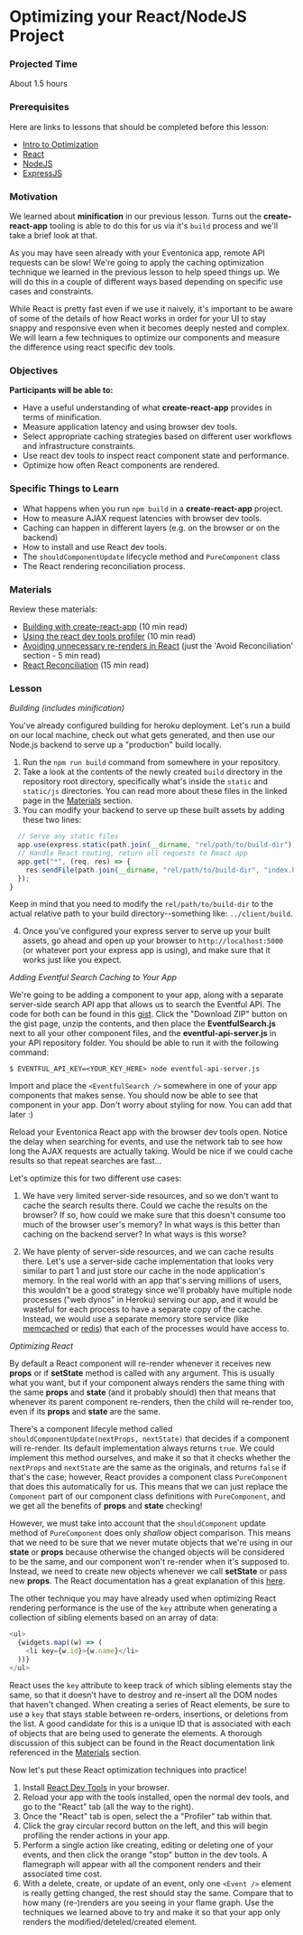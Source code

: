 # Optimizing your React/NodeJS Project

### Projected Time

About 1.5 hours

### Prerequisites

Here are links to lessons that should be completed before this lesson:

- [Intro to Optimization](/optimization/optimization.md)
- [React](/react-js/react.md)
- [NodeJS](/node-js/node-js.md)
- [ExpressJS](/express-js/express.md)

### Motivation

We learned about **minification** in our previous lesson. Turns out the **create-react-app** tooling is able to do this for us via it's `build` process and we'll take a brief look at that.

As you may have seen already with your Eventonica app, remote API requests can be slow! We're going to apply the caching optimization technique we learned in the previous lesson to help speed things up. We will do this in a couple of different ways based depending on specific use cases and constraints.

While React is pretty fast even if we use it naively, it's important to be aware of some of the details of how React works in order for your UI to stay snappy and responsive even when it becomes deeply nested and complex. We will learn a few techniques to optimize our components and measure the difference using react specific dev tools.

### Objectives

**Participants will be able to:**

- Have a useful understanding of what **create-react-app** provides in terms of minification.
- Measure application latency and using browser dev tools.
- Select appropriate caching strategies based on different user workflows and infrastructure constraints.
- Use react dev tools to inspect react component state and performance.
- Optimize how often React components are rendered.

### Specific Things to Learn

- What happens when you run `npm build` in a **create-react-app** project.
- How to measure AJAX request latencies with browser dev tools.
- Caching can happen in different layers (e.g. on the browser or on the backend)
- How to install and use React dev tools.
- The `shouldComponentUpdate` lifecycle method and `PureComponent` class
- The React rendering reconciliation process.

### Materials

Review these materials:

- [Building with create-react-app](https://facebook.github.io/create-react-app/docs/production-build) (10 min read)
- [Using the react dev tools profiler](https://reactjs.org/blog/2018/09/10/introducing-the-react-profiler.html) (10 min read)
- [Avoiding unnecessary re-renders in React](https://reactjs.org/docs/optimizing-performance.html#avoid-reconciliation) (just the 'Avoid Reconciliation' section - 5 min read)
- [React Reconciliation](https://reactjs.org/docs/reconciliation.html) (15 min read)

### Lesson

_Building (includes minification)_

You've already configured building for heroku deployment. Let's run a build on our local machine, check out what gets generated, and then use our Node.js backend to serve up a "production" build locally.

1. Run the `npm run build` command from somewhere in your repository.
2. Take a look at the contents of the newly created `build` directory in the repository root directory, specifically what's inside the `static` and `static/js` directories. You can read more about these files in the linked page in the [Materials](#materials) section.
3. You can modify your backend to serve up these built assets by adding these two lines:

```javascript
  // Serve any static files
  app.use(express.static(path.join(__dirname, "rel/path/to/build-dir")));
  // Handle React routing, return all requests to React app
  app.get("*", (req, res) => {
    res.sendFile(path.join(__dirname, "rel/path/to/build-dir", "index.html"));
  });
}
```

Keep in mind that you need to modify the `rel/path/to/build-dir` to the actual relative path to your build directory--something like: `../client/build`.

4. Once you've configured your express server to serve up your built assets, go ahead and open up your browser to `http://localhost:5000` (or whatever port your express app is using), and make sure that it works just like you expect.

_Adding Eventful Search Caching to Your App_

We're going to be adding a component to your app, along with a separate server-side search API app that allows us to search the Eventful API. The code for both can be found in this [gist](https://gist.github.com/mhess/2a9213d209c4ea464ab305f7bec56300). Click the "Download ZIP" button on the gist page, unzip the contents, and then place the **EventfulSearch.js** next to all your other component files, and the **eventful-api-server.js** in your API repository folder. You should be able to run it with the following command:

```shell
$ EVENTFUL_API_KEY=<YOUR_KEY_HERE> node eventful-api-server.js
```

Import and place the `<EventfulSearch />` somewhere in one of your app components that makes sense. You should now be able to see that component in your app. Don't worry about styling for now. You can add that later :)

Reload your Eventonica React app with the browser dev tools open. Notice the delay when searching for events, and use the network tab to see how long the AJAX requests are actually taking. Would be nice if we could cache results so that repeat searches are fast...

Let's optimize this for two different use cases:

1. We have very limited server-side resources, and so we don't want to cache the search results there. Could we cache the results on the browser? If so, how could we make sure that this doesn't consume too much of the browser user's memory? In what ways is this better than caching on the backend server? In what ways is this worse?

2. We have plenty of server-side resources, and we can cache results there. Let's use a server-side cache implementation that looks very similar to part 1 and just store our cache in the node application's memory. In the real world with an app that's serving millions of users, this wouldn't be a good strategy since we'll probably have multiple node processes ("web dynos" in Heroku) serving our app, and it would be wasteful for each process to have a separate copy of the cache. Instead, we would use a separate memory store service (like [memcached](https://www.memcached.org/) or [redis](https://redis.io/)) that each of the processes would have access to.

_Optimizing React_

By default a React component will re-render whenever it receives new **props** or if **setState** method is called with any argument. This is usually what you want, but if your component always renders the same thing with the same **props** and **state** (and it probably should) then that means that whenever its parent component re-renders, then the child will re-render too, even if its **props** and **state** are the same.

There's a component lifecyle method called `shouldComponentUpdate(nextProps, nextState)` that decides if a component will re-render. Its default implementation always returns `true`. We could implement this method ourselves, and make it so that it checks whether the `nextProps` and `nextState` are the same as the originals, and returns `false` if that's the case; however, React provides a component class `PureComponent` that does this automatically for us. This means that we can just replace the `Component` part of our component class definitions with `PureComponent`, and we get all the benefits of **props** and **state** checking!

However, we must take into account that the `shouldComponent` update method of `PureComponent` does only _shallow_ object comparison. This means that we need to be sure that we never mutate objects that we're using in our **state** or **props** because otherwise the changed objects will be considered to be the same, and our component won't re-render when it's supposed to. Instead, we need to create new objects whenever we call **setState** or pass new **props**. The React documentation has a great explanation of this [here](https://reactjs.org/docs/optimizing-performance.html#the-power-of-not-mutating-data).

The other technique you may have already used when optimizing React rendering performance is the use of the `key` attribute when generating a collection of sibling elements based on an array of data:

```javascript
<ul>
  {widgets.map((w) => (
    <li key={w.id}>{w.name}</li>
  ))}
</ul>
```

React uses the `key` attribute to keep track of which sibling elements stay the same, so that it doesn't have to destroy and re-insert all the DOM nodes that haven't changed. When creating a series of React elements, be sure to use a `key` that stays stable between re-orders, insertions, or deletions from the list. A good candidate for this is a unique ID that is associated with each of objects that are being used to generate the elements. A thorough discussion of this subject can be found in the React documentation link referenced in the [Materials](#materials) section.

Now let's put these React optimization techniques into practice!

1. Install [React Dev Tools](https://github.com/facebook/react-devtools) in your browser.
2. Reload your app with the tools installed, open the normal dev tools, and go to the "React" tab (all the way to the right).
3. Once the "React" tab is open, select the a "Profiler" tab within that.
4. Click the gray circular record button on the left, and this will begin profiling the render actions in your app.
5. Perform a single action like creating, editing or deleting one of your events, and then click the orange "stop" button in the dev tools. A flamegraph will appear with all the component renders and their associated time cost.
6. With a delete, create, or update of an event, only one `<Event />` element is really getting changed, the rest should stay the same. Compare that to how many (re-)renders are you seeing in your flame graph. Use the techniques we learned above to try and make it so that your app only renders the modified/deteled/created element.
